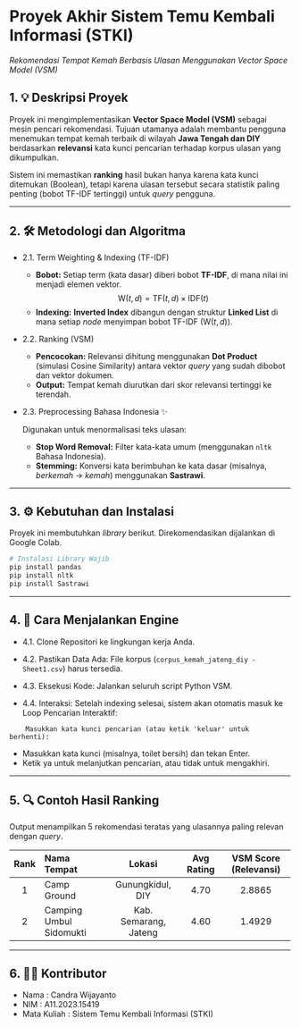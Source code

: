 # Proyek Akhir Sistem Temu Kembali Informasi (STKI)
*Rekomendasi Tempat Kemah Berbasis Ulasan Menggunakan Vector Space Model (VSM)*


## 1. 💡 Deskripsi Proyek

Proyek ini mengimplementasikan **Vector Space Model (VSM)** sebagai mesin pencari rekomendasi. Tujuan utamanya adalah membantu pengguna menemukan tempat kemah terbaik di wilayah **Jawa Tengah dan DIY** berdasarkan **relevansi** kata kunci pencarian terhadap korpus ulasan yang dikumpulkan.

Sistem ini memastikan **ranking** hasil bukan hanya karena kata kunci ditemukan (Boolean), tetapi karena ulasan tersebut secara statistik paling penting (bobot TF-IDF tertinggi) untuk *query* pengguna.

***

## 2. 🛠️ Metodologi dan Algoritma

* 2.1. Term Weighting & Indexing (TF-IDF)

    -  **Bobot:** Setiap term (kata dasar) diberi bobot **TF-IDF**, di mana nilai ini menjadi elemen vektor.
    $$\text{W}(t, d) = \text{TF}(t, d) \times \text{IDF}(t)$$
    -  **Indexing:** **Inverted Index** dibangun dengan struktur **Linked List** di mana setiap *node* menyimpan bobot TF-IDF ($\text{W}(t, d)$).

* 2.2. Ranking (VSM)

    -  **Pencocokan:** Relevansi dihitung menggunakan **Dot Product** (simulasi Cosine Similarity) antara vektor *query* yang sudah dibobot dan vektor dokumen.
    -  **Output:** Tempat kemah diurutkan dari skor relevansi tertinggi ke terendah.

* 2.3. Preprocessing Bahasa Indonesia ✨

    Digunakan untuk menormalisasi teks ulasan:
    -  **Stop Word Removal:** Filter kata-kata umum (menggunakan `nltk` Bahasa Indonesia).
    -  **Stemming:** Konversi kata berimbuhan ke kata dasar (misalnya, *berkemah* $\rightarrow$ *kemah*) menggunakan **Sastrawi**.

***

## 3. ⚙️ Kebutuhan dan Instalasi

Proyek ini membutuhkan *library* berikut. Direkomendasikan dijalankan di Google Colab.

```bash
# Instalasi Library Wajib
pip install pandas
pip install nltk
pip install Sastrawi
```

***

## 4. 🚀 Cara Menjalankan Engine

* 4.1. Clone Repositori ke lingkungan kerja Anda.

* 4.2. Pastikan Data Ada: File korpus (`corpus_kemah_jateng_diy - Sheet1.csv`) harus tersedia.

* 4.3. Eksekusi Kode: Jalankan seluruh script Python VSM.

* 4.4. Interaksi: Setelah indexing selesai, sistem akan otomatis masuk ke Loop Pencarian Interaktif:
  
`    
Masukkan kata kunci pencarian (atau ketik 'keluar' untuk berhenti):
` 

- Masukkan kata kunci (misalnya, toilet bersih) dan tekan Enter.
- Ketik ya untuk melanjutkan pencarian, atau tidak untuk mengakhiri.

***

## 5. 🔍 Contoh Hasil Ranking

Output menampilkan 5 rekomendasi teratas yang ulasannya paling relevan dengan *query*.

| Rank | Nama Tempat | Lokasi | Avg Rating | VSM Score (Relevansi) |
| :---: | :--- | :---: | :---: | :---: |
| 1 | Camp Ground | Gunungkidul, DIY | 4.70 | 2.8865 |
| 2 | Camping Umbul Sidomukti | Kab. Semarang, Jateng | 4.60 | 1.4929 |

***

## 6. 🧑‍💻 Kontributor

* Nama         :  Candra Wijayanto
* NIM          :  A11.2023.15419
* Mata Kuliah  :  Sistem Temu Kembali Informasi (STKI)
